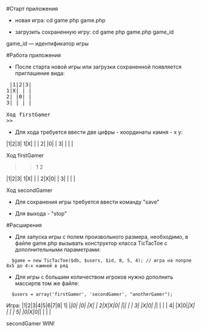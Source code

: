 #Старт приложения

* новая игра:
cd game
php game.php

* загрузить сохраненную игру:
cd game
php game.php game_id

game_id — идентификатор игры

#Работа приложения

* После старта новой игры или загрузки сохраненной появляется приглашение вида:
<pre>
 |1|2|3|
1|X| | |
2| |0| |
3| | | |

Ход firstGamer
>>
</pre>
* Для хода требуется ввести две цифры - координаты камня - x y:

 |1|2|3|
1|X| | |
2| |0| |
3| | | |

Ход firstGamer
>>1 2

 |1|2|3|
1|X| | |
2|X|0| |
3| | | |

Ход secondGamer
>>

* Для сохранения игры требуется ввести команду "save"

* Для выхода - "stop"

#Расширения

* Для запуска игры с полем произвольного размера, необходимо, в файле game.php вызывать конструктор класса TicTacToe с дополнительными параметрами:

`  $game = new TicTacToe($db, $users, $id, 8, 5, 4); // игра на попрле 8x5 до 4-х камней в ряд`

* Для игры с большим количеством игроков нужно дополнить массирпв том же файле:

`  $users = array('firstGamer', 'secondGamer', "anotherGamer");`

Игра:
 |1|2|3|4|5|6|7|8|
1| |*|0| |0| |X| |
2|X|X|0| |*|*| | |
3| |X|0| |*| | | |
4| |X|0|*|X| | | |
5| |0|X|0|*| | | |

secondGamer WIN!

